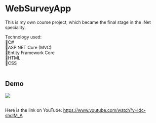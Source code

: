 ﻿<h1>WebSurveyApp</h1>

This is my own course project, which became the final stage in the .Net speciality.

Technology used:</br>
🔹C#</br>
🔹ASP.NET Core (MVC)</br>
🔹Entity Framework Core</br>
🔹HTML</br>
🔹CSS</br>
 </br>
<h2>Demo</h2>
<img src="https://j.gifs.com/VA8Gw5.gif"/>
</br>
</br>

Here is the link on YouTube: <a>https://www.youtube.com/watch?v=Idc-shdlM_A</a>